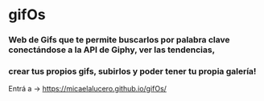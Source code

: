 # gifOs

### Web de Gifs que te permite buscarlos por palabra clave conectándose a la API de Giphy, ver las tendencias, 
### crear tus propios gifs, subirlos y poder tener tu propia galería!

Entrá a -> https://micaelalucero.github.io/gifOs/

